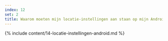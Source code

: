 ```yaml
---
index: 12
set: 2
title: Waarom moeten mijn locatie-instellingen aan staan op mijn Android-telefoon?
---
```

{% include content/14-locatie-instellingen-android.md %}
